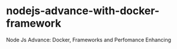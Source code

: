 # nodejs-advance-with-docker-framework
Node Js Advance: Docker, Frameworks and Perfomance Enhancing
